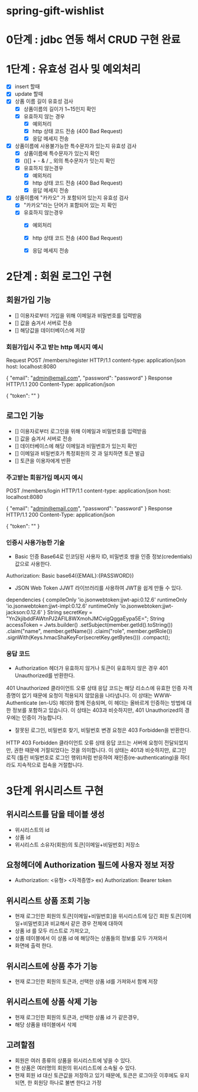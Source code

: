 # spring-gift-wishlist
# 0단계 :  jdbc 연동 해서 CRUD 구현 완료
# 1단계 : 유효성 검사 및 예외처리
- [x] insert 할때 
- [x] update 할때 
- [x] 상품 이름 길이 유효성 검사 
    - [x] 상품이름의 길이가 1~15인지 확인
    - [x] 유효하지 않는 경우
        - [x] 예외처리
        - [x] http 상태 코드 전송 (400 Bad Request)
        - [x] 응답 메세지 전송 

- [x] 상품이름에 사용불가능한 특수문자가 있는지 유효성 검사 
    - [x] 상품이름에 특수문자가 있는지 확인 
    - [x]  ()[] + - &  / _ 외의 특수문자가 잇는지 확인 
    - [x] 유효하지 않는경우
        - [x] 예외처리
        - [x] http 상태 코드 전송 (400 Bad Request)
        - [x] 응답 메세지 전송

- [x] 상품이름에 "카카오" 가 포함되어 있는지 유효성 검사 
    - [x] "카카오"라는 단어가 포함되어 있는 지 확인
    - [x] 유효하지 않는경우
        - [x] 예외처리
        - [x] http 상태 코드 전송 (400 Bad Request)
        - [x] 응답 메세지 전송


# 2단계 : 회원 로그인 구현 

## 회원가입 기능 
  - [] 이용자로부터 가입을 위해 이메일과 비밀번호를 입력받음 
  - [] 값을 숨겨서 서버로 전송 
  - [] 해당값을 데이터베이스에 저장 

### 회원가입시 주고 받는 http 메시지 예시 

Request
POST /members/register HTTP/1.1
content-type: application/json
host: localhost:8080

{
"email": "admin@email.com",
"password": "password"
}
Response
HTTP/1.1 200
Content-Type: application/json

{
"token": ""
}


## 로그인 기능 
  - [] 이용자로부터 로그인을 위해 이메일과 비밀번호를 입력받음
  - [] 값을 숨겨서 서버로 전송
  - [] 데이터베이스에 해당 이메일과 비밀번호가 있는지 확인 
  - [] 이메일과 비밀번호가 특정회원의 것 과 일치하면 토큰 발급 
  - [] 토큰을 이용자에게 반환 

### 주고받는 회원가입 메시지 예시 

POST /members/login HTTP/1.1
content-type: application/json
host: localhost:8080

{
"email": "admin@email.com",
"password": "password"
}
Response
HTTP/1.1 200
Content-Type: application/json

{
"token": ""
}


### 인증시 사용가능한 기술 
- Basic 인증
Base64로 인코딩된 사용자 ID, 비밀번호 쌍을 인증 정보(credentials) 값으로 사용한다.

Authorization: Basic base64({EMAIL}:{PASSWORD})

- JSON Web Token
JJWT 라이브러리를 사용하여 JWT을 쉽게 만들 수 있다.

dependencies {
compileOnly 'io.jsonwebtoken:jjwt-api:0.12.6'
runtimeOnly 'io.jsonwebtoken:jjwt-impl:0.12.6'
runtimeOnly 'io.jsonwebtoken:jjwt-jackson:0.12.6'
}
String secretKey = "Yn2kjibddFAWtnPJ2AFlL8WXmohJMCvigQggaEypa5E=";
String accessToken = Jwts.builder()
.setSubject(member.getId().toString())
.claim("name", member.getName())
.claim("role", member.getRole())
.signWith(Keys.hmacShaKeyFor(secretKey.getBytes()))
.compact();

### 응답 코드
- Authorization 헤더가 유효하지 않거나 토큰이 유효하지 않은 경우 401 Unauthorized를 반환한다.

401 Unauthorized 클라이언트 오류 상태 응답 코드는 해당 리소스에 유효한 인증 자격 증명이 없기 때문에 
요청이 적용되지 않았음을 나타냅니다. 이 상태는 WWW-Authenticate (en-US) 헤더와 함께 전송되며, 
이 헤더는 올바르게 인증하는 방법에 대한 정보를 포함하고 있습니다. 이 상태는 403과 비슷하지만, 
401 Unauthorized의 경우에는 인증이 가능합니다.

- 잘못된 로그인, 비밀번호 찾기, 비밀번호 변경 요청은 403 Forbidden을 반환한다.

HTTP 403 Forbidden 클라이언트 오류 상태 응답 코드는 서버에 요청이 전달되었지만, 
권한 때문에 거절되었다는 것을 의미합니다. 이 상태는 401과 비슷하지만, 로그인 로직
(틀린 비밀번호로 로그인 행위)처럼 반응하여 재인증(re-authenticating)을 하더라도 
지속적으로 접속을 거절합니다.


# 3단계 위시리스트 구현 
## 위시리스트를 담을 테이블 생성 
- 위시리스트의 id 
- 상품 id
- 위시리스트 소유자(회원)의 토큰[이메일+비밀번호] 저장소 

## 요청헤더에 Authorization 필드에 사용자 정보 저장 
- Authorization: <유형> <자격증명>
ex) Authorization: Bearer token 


## 위시리스트 상품 조회 기능
- 현재 로그인한 회원의 토큰[이메일+비밀번호]을 위시리스트에 담긴 회원 토큰[이메일+비밀번호]과 비교해서 같은 경우 전체에 대하여  
- 상품 id 를 모두 리스트로 가져오고, 
- 상품 테이블에서 이 상품 id 에 해당하는 상품들의 정보를 모두 가져와서 
- 화면에 출력 한다.

## 위시리스트에 상품 추가 기능
- 현재 로그인한 회원의 토큰과, 선택한 상품 id를 가져와서 함께 저장

## 위시리스트에 상품 삭제 기능  
- 현재 로그인한 회원의 토큰과, 선택한 상품 id 가 같은경우,  
- 해당 상품을 테이블에서 삭제

## 고려할점
- 회원은 여러 종류의 상품을 위시리스트에 넣을 수 있다.
- 한 상품은 여러명의 회원의 위시리스트에 소속될 수 있다. 
- 현재 회원 id 대신 토큰값을 저장하고 있기 때문에, 토큰은 로그아웃 이후에도 유지되면, 한 회원당 하나로 불변 한다고 가정 
    